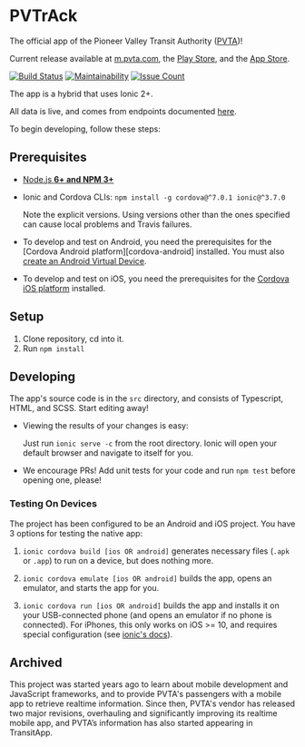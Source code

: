# PVTrAck

The official app of the Pioneer Valley Transit Authority
([PVTA](http://pvta.com))!

Current release available at [m.pvta.com](https://m.pvta.com), the
[Play Store][play-store], and the [App Store][app-store].

[![Build Status][travis-badge]][travis]
[![Maintainability][codeclimate-gpa-badge]][codeclimate]
[![Issue Count][codeclimate-issues-badge]][codeclimate]

The app is a hybrid that uses Ionic 2+.

All data is live, and comes from endpoints documented [here][swagger].

To begin developing, follow these steps:

## Prerequisites
-   [Node.js <b>6+ and NPM 3+</b>](https://nodejs.org/en/)
-   Ionic and Cordova CLIs: `npm install -g cordova@^7.0.1 ionic@^3.7.0`

    Note the explicit versions. Using versions other than the ones specified can
    cause local problems and Travis failures.
-   To develop and test on Android, you need the prerequisites for the
    [Cordova Android platform][cordova-android] installed. You must also
    [create an Android Virtual Device][avd].
-   To develop and test on iOS, you need the prerequisites for the
    [Cordova iOS platform][cordova-ios] installed.

## Setup

1.  Clone repository, cd into it.
2.  Run `npm install`

## Developing

The app's source code is in the `src` directory, and consists of Typescript,
HTML, and SCSS. Start editing away!

-   Viewing the results of your changes is easy:

    Just run `ionic serve -c` from the root  directory. Ionic will open your 
    default browser and navigate to itself for you.

-   We encourage PRs! Add unit tests for your code and run `npm test` before
    opening one, please!

### Testing On Devices

The project has been configured to be an Android and iOS project.  You have 3
options for testing the native app:

1.  `ionic cordova build [ios OR android]` generates necessary files (`.apk` or
    `.app`) to run on a device, but does nothing more.

2.  `ionic cordova emulate [ios OR android]` builds the app, opens an emulator,
    and starts the app for you.

3.  `ionic cordova run [ios OR android]` builds the app and installs it on your
    USB-connected phone (and opens an emulator if no phone is connected). For
    iPhones, this only works on iOS >= 10, and requires special configuration
    (see [ionic's docs](http://ionicframework.com/docs/intro/deploying/)).

[play-store]: https://play.google.com/store/apps/details?id=com.umts.pvtamultiplaform
[app-store]: https://itunes.apple.com/us/app/pvtrack/id1234619753
[travis]: https://travis-ci.org/umts/pvta-multiplatform
[travis-badge]: https://travis-ci.org/umts/pvta-multiplatform.svg?branch=master
[codeclimate]: https://codeclimate.com/github/umts/pvta-multiplatform
[codeclimate-gpa-badge]: https://codeclimate.com/github/umts/pvta-multiplatform/badges/gpa.svg
[codeclimate-issues-badge]: https://codeclimate.com/github/umts/pvta-multiplatform/badges/issue_count.svg
[swagger]: http://bustracker.pvta.com/InfoPoint/swagger/ui/index#!
[cordova-andriod]: https://cordova.apache.org/docs/en/latest/guide/platforms/android/index.html#installing-the-requirements
[cordova-ios]: https://cordova.apache.org/docs/en/latest/guide/platforms/ios/index.html#installing-the-requirements
[avd]: http://developer.android.com/tools/devices/managing-avds.html

## Archived

This project was started years ago to learn about mobile development and JavaScript frameworks, and to provide PVTA's passengers with a mobile app to retrieve realtime information. Since then, PVTA's vendor has released two major revisions, overhauling and significantly improving its realtime mobile app, and PVTA’s information has also started appearing in TransitApp.  

